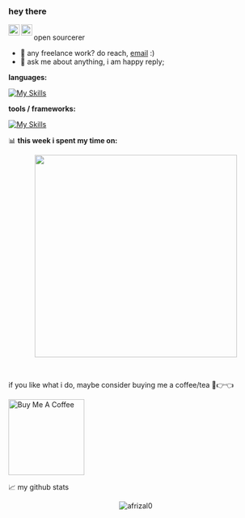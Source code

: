 ### hey there 

<a href="https://twitter.com/afriiizal">
  <img align="left" alt="Afrizal Noer | Twitter" width="22px" src="https://raw.githubusercontent.com/peterthehan/peterthehan/master/assets/twitter.svg" />
</a>
<a href="https://www.linkedin.com/in/muh-afrizal-nur-47b4a6228">
  <img align="left" alt="Afrizal Noer's LinkedIn" width="22px" src="https://raw.githubusercontent.com/peterthehan/peterthehan/master/assets/linkedin.svg" />
</a>

<br />
open sourcerer 

- 💼 any freelance work? do reach, [email](mailto:afriizaalll@gmail.com) :)
- 💬 ask me about anything, i am happy reply;

**languages:**  

[![My Skills](https://skills.thijs.gg/icons?i=go,cpp,py,javascript,&theme=dark)](https://skills.thijs.gg)

**tools / frameworks:**

[![My Skills](https://skills.thijs.gg/icons?i=nodejs,git,react,express,vim,mysql,&theme=dark)](https://skills.thijs.gg)


📊 **this week i spent my time on:**

<figure >
  <p align=center>
    <img src="https://wakatime.com/share/@afrizal0/4522f9e9-a60d-43d4-9ef1-4a0b654ce413.svg" height=400></img>
  </p>
</figure>

<br />

if you like what i do, maybe consider buying me a coffee/tea 🥺👉👈

<a href="https://saweria.co/afrizal0" target="_blank"><img src="https://cdn.buymeacoffee.com/buttons/v2/default-red.png" alt="Buy Me A Coffee" width="150" ></a>

📈 my github stats

<p align="center"> <img src="https://github-readme-stats.vercel.app/api?username=afrizal0&show_icons=true&theme=gotham" alt="afrizal0" />




